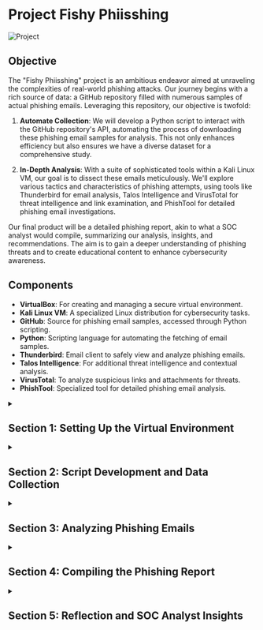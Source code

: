 # Project Fishy Phiisshing

![Project](https://i.imgur.com/KY3g39T.png)

## Objective

The "Fishy Phiisshing" project is an ambitious endeavor aimed at unraveling the complexities of real-world phishing attacks. Our journey begins with a rich source of data: a GitHub repository filled with numerous samples of actual phishing emails. Leveraging this repository, our objective is twofold:

1. **Automate Collection**: We will develop a Python script to interact with the GitHub repository's API, automating the process of downloading these phishing email samples for analysis. This not only enhances efficiency but also ensures we have a diverse dataset for a comprehensive study.

2. **In-Depth Analysis**: With a suite of sophisticated tools within a Kali Linux VM, our goal is to dissect these emails meticulously. We'll explore various tactics and characteristics of phishing attempts, using tools like Thunderbird for email analysis, Talos Intelligence and VirusTotal for threat intelligence and link examination, and PhishTool for detailed phishing email investigations.

Our final product will be a detailed phishing report, akin to what a SOC analyst would compile, summarizing our analysis, insights, and recommendations. The aim is to gain a deeper understanding of phishing threats and to create educational content to enhance cybersecurity awareness.

## Components

- **VirtualBox**: For creating and managing a secure virtual environment.
- **Kali Linux VM**: A specialized Linux distribution for cybersecurity tasks.
- **GitHub**: Source for phishing email samples, accessed through Python scripting.
- **Python**: Scripting language for automating the fetching of email samples.
- **Thunderbird**: Email client to safely view and analyze phishing emails.
- **Talos Intelligence**: For additional threat intelligence and contextual analysis.
- **VirusTotal**: To analyze suspicious links and attachments for threats.
- **PhishTool**: Specialized tool for detailed phishing email analysis.


<details>
  <summary><h2><b>Section 1: Setting Up the Virtual Environment</b></h2></summary>
  This section outlines the initial setup of our Kali Linux virtual machine for the phishing analysis project. We'll begin by updating the system, followed by installing Thunderbird, and ensuring our Python environment is properly configured.

  - **Step 1: Update and Upgrade Kali Linux**:  
    Our first step is to update the Kali Linux system to ensure we have the latest security patches and functionalities.
    ```bash
    sudo apt update && sudo apt upgrade -y
    ```
    ![Placeholder Image 1 for Update](https://i.imgur.com/linkToUpdateImage1.png)
    
  - **Step 2: Install Thunderbird**:  
    Then, we proceed to install Thunderbird, our chosen application for securely managing and viewing phishing emails.
    ```bash
    sudo apt install thunderbird -y
    ```
    ![Placeholder Image 1 for Thunderbird](https://i.imgur.com/linkToThunderbirdImage1.png)

  - **Step 3: Set Up Python Environment**:  
    Finally, we'll verify that Python is installed and ready, and then set up pip, Python's package manager. We'll also install the 'requests' library, which is crucial for our scripting tasks.
    - Confirm Python installation:
      ```bash
      python3 --version
      ```
    - Install Python if necessary:
      ```bash
      sudo apt install python3 -y
      ```
    - Check pip installation and install 'requests':
      ```bash
      pip3 --version
      pip3 install requests
      ```
    ![Placeholder Image 1 for Python Setup](https://i.imgur.com/linkToPythonSetupImage1.png)

  With these steps completed, our Kali Linux VM is fully prepared with the latest updates, Thunderbird is ready for email analysis, and our Python environment is equipped for scripting. This forms a robust foundation for our phishing email analysis endeavor.

</details>


<details>
  <summary><h2><b>Section 2: Script Development and Data Collection</b></h2></summary>
  In this section, we'll dive into the development of our Python script. This script will interact with the GitHub API to automate the downloading of phishing email samples.<br><br>

  - **Step 1: Discovering the Data Source**
  Our search for real-world phishing samples begins with a simple Google search: "github phishing pot". The search results lead us to a GitHub repository containing a collection of phishing emails.

  ![Screenshot of Google search result](path-to-your-screenshot-of-google-search)

  Upon visiting the repository, we note the following details which are crucial for our script:

  - GitHub Username: `rf-peixoto`
  - Repository Name: `phishing_pot`
  - Branch Name: `main`
  - Folder Containing Emails: `email`

  ![Screenshot of the GitHub repository](path-to-your-screenshot-of-github-repo)

  With this information, we can begin crafting our script.

  - **Step 2: Crafting the Python Script**
  The script is developed in Python, a powerful language for automation tasks. As we look at the script, it's important to recognize the lines beginning with `#`. These are comments, meant to explain the steps and provide clarity on the script's operation. They are not executed as code and are simply there to guide anyone reading the script.<br><br>
  
  ```python
    import requests  # Importing the requests library to handle HTTP requests
    import os  # Importing the os library for interacting with the operating system

    # Setting variables for GitHub repository details
    github_username = 'rf-peixoto'  # GitHub username
    repository_name = 'phishing_pot'  # Repository name
    branch_name = 'main'  # Branch name

    # Setting the folder in the GitHub repo and the local directory to save files
    github_folder = 'email'  # Folder name in the GitHub repository
    local_folder = '/home/thuynh808/Desktop/Phishing/samples/'  # Local folder path for saving files

    # Constructing the URL to access the contents of the specified folder in the GitHub repository
    url = f'https://api.github.com/repos/{github_username}/{repository_name}/contents/{github_folder}?ref={branch_name}'

    # Making an HTTP GET request to the GitHub API
    response = requests.get(url)
    # Checking if the request was successful
    if response.status_code == 200:
        files = response.json()  # Parsing the response to JSON to get a list of files
        # Iterating over each file in the folder
        for file in files:
            # Checking if the file is an email file (.eml)
            if file['name'].endswith('.eml'):
                # Making a GET request to download the file
                download_response = requests.get(file['download_url'])
                # Checking if the download was successful
                if download_response.status_code == 200:
                    # Opening/creating a file in write-binary mode in the specified local directory
                    with open(os.path.join(local_folder, file['name']), 'wb') as f:
                        f.write(download_response.content)  # Writing the content of the download to the file
                    print(f'Downloaded: {file["name"]}')  # Printing a confirmation message
                else:
                    print(f'Failed to download: {file["name"]}')  # Printing an error message if download fails
    else:
        print(f'Failed to access GitHub folder: {github_folder}')  # Printing an error message if GitHub folder access fails
  ```
   <br>

  - **Step 3: Saving and Running the Script**<br><br>
    - After the script is crafted, the next steps are to save it and execute it to begin the download process.<br><br>
    - Here, we'll save the script as 'download_emails.py'<br><br>
    - In the terminal, navigate to the location of our script and run 'python download_emails.py' (make sure we have the proper privileges)<br><br>

  ![Placeholder Image for Script Development](https://i.imgur.com/linkToScriptDevImage.png)

  We've now identified a valuable data source, crafted a Python script to automate data retrieval, and run the script to populate our local directory with phishing email samples. This sets a solid foundation for the analysis phase, where we'll dissect the tactics used in these deceptive emails.
  
</details>

<details>
  <summary><h2><b>Section 3: Analyzing Phishing Emails</b></h2></summary>
  In this part of our project, we'll carefully examine 2 phishing email samples. We'll use Thunderbird to inspect its content, while tools like PhishTool, Talos and VirusTotal can help us examine their deeper technical aspects.

  <details>
  <summary><h3><b>Subsection 3.1: Email 1 Analysis</b></h3></summary>
    
  Let's begin our investigation by opening the first email file in Thunderbird on our Kali machine. Time to start the analysis!

  - **Email Examination with Thunderbird**:  
    We open a suspicious email that claims to be from a popular streaming service. This email is a prime example of a phishing attempt due to the following signs:<br>

    - Sender email doesn't match display name(Netflix)
    - Urgent call to action
    - Grammatical errors
    - Demand for immediate verification of account details

![Screenshot of phishing email in Thunderbird](path-to-the-screenshot-of-email-in-thunderbird)

  Next, we'll take a look at the source code to gather more intel.

![Screenshot of email source code in Thunderbird](path-to-the-screenshot-of-email-source-code-in-thunderbird)

    
  - **Gathered Analysis**:<br>
    Diving into the source code of the email, we identify multiple discrepancies that confirms our suspicions:
    - Return Path and Originating IP Mismatch:
      - Return-Path: <38Xo3ybKucYXJ85d5PPgDKo7v@torres.newenglandmuscle.com>
      - Originating IP: [38.135.39.232]
    
    - Authentication Results:
      - SPF: pass for domain torres.newenglandmuscle.com
      - DKIM: neutral with no clear alignment with the sender domain
      - DMARC: None indicating no DMARC record found for the sending domain<br><br>
    This means that the sender was not properly verified<br>
    
    - Language Indicating Urgency:
      - Phrase: "Please note that if your informations is not validate within 24 hours, Your Account will be permanently blocked!"<br><br>
    Phishing attempts usually would rush the victim to take action immediately.<br>

    - Grammatical Errors:
      - Word: informations instead of the correct term information<br><br>
    Grammar issures are good indicators for phishing attempts

    - Sender Information:
      - Display Name: NETFLIX🎬
      - Sender Email: 205483683@torres.newenglandmuscle.com<br><br>
    Their goal is to impersonate someone we trust to trick us into thinking they're legitimate.

    - Suspicious Link:
      - The email prompts action to "UPDATE MY PAYMENT DETAILS" with a suspicious link:<br><br>
        `http://ahotbid.com/crN0Hc.phtml?drcVgkccstXDcyH8mcfcFlcpc7jfBh566cbbb4Q`<br><br>
    This link could lead us to credential harvesters or introduce malware into our system.
        
![Screenshot of email source code in Thunderbird](path-to-the-screenshot-of-email-source-code-in-thunderbird)

  - **Analysis with PhishTool**:  
    We will utilize PhishTool to analyze the email header and trace the origin of the email, looking for discrepancies that could confirm a phishing attempt.
    - Head to `phishtool.com` and submit the sample email for analysis
    - We can confirm several indicators of phishing that were initially observed in the source code:
      - The email is sent from an IP address that does not align with the legitimate domain.
      - The Return-Path and originating IP address are linked to a domain not associated with Netflix
      - SPF and DKIM checks do not align with typical results for legitimate emails from the claimed sender

    
![Screenshot of email analysis in PhishTool](path-to-phish-tool-analysis-screenshot)

![Screenshot of email analysis in PhishTool](path-to-phish-tool-analysis-screenshot)

  - **WHOIS Lookup Confirmation**:  
    A WHOIS lookup on the originating IP address uncovers that the email originated from an IP associated with 'PSINet, Inc.', which does not correspond with the Netflix domain. This discrepancy is a common trait of phishing emails.

![Screenshot of WHOIS lookup](path-to-whois-lookup-screenshot)

![Screenshot of WHOIS lookup](path-to-whois-lookup-screenshot)

  With these steps, we've confirmed the suspicious nature of the email using our analysis tools, reinforcing the initial red flags detected in the email content.
  
  - **Rendered HTML and Credential Harvesting Page**:  
    Upon rendering the HTML of the phishing email, we encounter a credential harvesting page, disguised as a legitimate login portal to deceive the recipient into providing sensitive information.

![Screenshot of credential harvesting page](path-to-credential-harvesting-page-screenshot)

  This thorough analysis not only showcases the deceptive techniques used by cybercriminals but also emphasizes the importance of vigilant examination of every aspect of an email that raises suspicion.

  </details>

  <details>
  <summary><h3><b>Subsection 3.2: Email 2 Analysis</b></h3></summary>

  Now lets dig into a detailed examination of our phishing email 2, exploring its contents and analyzing the header to uncover the tactics used by cybercriminals.

  - **Initial Email Inspection with Thunderbird**:

    Upon opening the suspicious email in Thunderbird, we notice some immediate red flags:
    - Missing Body Content:
      - The email lacks any body content, displaying only the subject line which could be a tactic to evade simple content filters.
    
    - Subject Line Presence:
      - The subject line alone is designed to create a sense of urgency or curiosity to compel the recipient to view the attachment.
    
    - Sender Mismatch:
      - The sender's email address (`auth-replyP8YjBYJqsq@lynnswig.com`) does not match the expected domain of a legitimate Apple communication.
    
    - Sole Attachment:
      - A solitary attachment is present, often a vector for delivering malware or enticing users to enter their credentials on a fraudulent webpage.

![Screenshot](path-to-the-screenshot-of-email-in-thunderbird)<br><br>

  - **Source Code Analysis**:
  
    Closer examination of the email's source code uncovers alarming details:
    - Return Path and IP Mismatch: 
      - The Return-Path (`auth-replyP8YjBYJqsq@lynnswig.com`) differs from the Originating IP (`40.107.94.65`), which is not typically associated with legitimate Apple emails.
        
    - Authentication Results: 
      - The SPF check passes, but the absence of a DMARC policy (`DMARC: none`) for `lynnswig.com` is concerning as it allows for potential domain impersonation.

![Screenshot](path-to-the-screenshot-of-email-in-thunderbird)<br><br>


  - **PhishTool Analysis**:

    Now lets import the source code into PhishTool for analysis. This provides insight into the email's journey through various servers, as well as authentication records which can provide key indicators of phishing.
    - Sender Mismatch:
      - Here we see the sender (`auth-replyP8YjBYJqsq@lynnswig.com`) does not match the expected domain of Apple
        
    - Transmission Path Anomalies: 
      - The email has passed through several servers, which is unusual for direct communication from trusted organizations like Apple.

![Screenshot](path-to-the-screenshot-of-google-message-header-analysis)<br><br>

![Screenshot](path-to-the-screenshot-of-google-message-header-analysis)<br><br>
      
  - *continued analyis...*
    
    - Analysis of SPF, DKIM, and DMARC Records: 
      - No SPF record found for the `lynnswig.com` domain suggests that the domain has not been set up to specify which mail servers are permitted to send email on its behalf.
      - The lack of DKIM and DMARC records could be an indication that the domain is not properly secured and/or possibly spoofed.

    - WHOIS Lookup on Originating IP:
      - The WHOIS lookup reveals that the originating IP (`40.107.94.65`) is owned by Microsoft Corporation. This could imply that the sender might be using a compromised server or is attempting to spoof a legitimate Microsoft IP to lend credibility to the phishing attempt.

![Screenshot](path-to-the-screenshot-of-google-message-header-analysis)<br><br>

![Screenshot](path-to-the-screenshot-of-google-message-header-analysis)<br><br>

  These findings, when combined with the initial email content review, solidify the conclusion that the email is indeed a phishing attempt. The absence of key authentication records, along with the use of a potentially spoofed Microsoft IP, are techniques commonly used by cybercriminals to bypass security measures and exploit recipients.

  </details>

  <details>
  <summary><h3><b>Subsection 3.3: Email 2 Attachment Analysis</b></h3></summary>
  
  The analysis of attachments in phishing emails is critical, as these files can contain harmful payloads. Here, we'll extract and verify the hash of the attachment:

  - **Attachment Retrieval in Thunderbird**:  
    Upon reviewing the email in Thunderbird, we noted an attached file named `Support-1923819248-67889.pdf`, which is characteristic of phishing attempts to disseminate malware or capture sensitive information.

    - Save the file directly from the email client to our isolated virtual environment. Careful not to open or execute the file.

  - **Hash Extraction**:
    - Open the Terminal and navigate to the location of the saved attachment file
    - Run the following to extract the hash value of the file
      ```bash
      sha256sum Support-1923819248-67889.pdf
      ```
    - Hash Value:
      `54abc6abba94940a13312f3030dcc9e0f9533dde6282aea31f82ee7f7be5ec4b`
        
![Screenshot of the email with attachment in Thunderbird](path-to-email-with-attachment-in-thunderbird)<br><br>

![Screenshot of the email with attachment in Thunderbird](path-to-email-with-attachment-in-thunderbird)<br><br>

  - **Reputation Check via Talos**:  
    Using the Cisco Talos Intelligence service, we search for the file hash to determine its reputation. The search confirmed that the hash is associated with known malicious files, indicating that the attachment is likely a part of a phishing scheme or malware distribution effort.

    - File Type:
      - The file is a PDF document and is "zip deflate encoded." Zip deflate is a commonly used compression method, which could be used legitimately to reduce file size or maliciously to evade antivirus detection by obfuscating the contents.

    - Detection Aliases:
      - The file has multiple detection aliases, indicating that various security vendors or tools have flagged the file under different names.
    
![Screenshot of Talos Intelligence search result](path-to-talos-intelligence-search-result-screenshot)<br><br>

  - **VirusTotal Hash Analysis**:
    With our hash value, lets head over to VirusTotal for more information:
    
    - Detection:
      - The file was recognized as malicious by several antivirus vendors under various names, indicating it is a known phishing-related malware. The security community has labeled this threat with identifiers such as `trojan.dqywh/phishingx` and associated it with common phishing and malware tactics.

    - File Behaviors:
       - The hash analysis revealed activities such as checking for user input and masquerading, typical of phishing attacks aiming to steal data, along with MITRE ATT&CK tactics like T1036 Masquerading and T1082 System Information Discovery, which are indicative of malware's attempts to evade detection.
   
![Screenshot of Behavior Tags in VirusTotal](path-to-virustotal-behavior-tags-screenshot)

![Screenshot of MITRE ATT&CK Techniques](path-to-mitre-attck-techniques-screenshot)

  In this subsection the attachment `Support-1923819248-67889.pdf` was confirmed as malware through hash checks with Cisco Talos and VirusTotal, with detections of masquerading and system information discovery tactics. This reinforces the critical need for cautious handling and thorough verification of email attachments in cybersecurity.

  </details>

  These findings reveal the complexity of phishing attacks, stressing the need for careful email analysis. The specific details gathered will play a key role in creating a clear and informative phishing report.

</details>

<details>
  <summary><h2><b>Section 4: Compiling the Phishing Report</b></h2></summary>
    Our final task is to put together a comprehensive phishing report that encapsulates our findings and insights. We'll use the following structure to craft our report.<br><br>

**Incident Report Structure**:
  
  - **Incident Header**:
    - Summarizes basic information like the report's title, Incident ID, reporter details, incident date and time, and the affected party.

  - **Incident Overview**:
    - Provides a brief summary of the incident, highlighting the nature and scope of the event.

  - **Technical Details and Key Findings**:
    - Covers specific technical information and crucial findings from the investigation, such as IP addresses, email headers, and tactics used by the attacker.

  - **Response and Recommendations**:
    - Describes immediate actions taken to address the incident, including system isolation and team responses to mitigate the impact.
    - Reflects on the incident to derive key lessons and suggests recommendations for prevention and improved response in the future.<br><br>
    

***Phishing Report for Email 1***

Incident ID: EM-20231214-0001<br>
Reported by: thuynh808<br>
Date/Time of Detection: 2:00 PM, Dec 14, 2023<br>
Targeted Department/Individual: hahatryagain@yahoo.com

**Incident Overview**: 
In the early hours of December 14th, 2023, our cybersecurity team detected a sophisticated phishing attack, designated as Incident EM-20231214-001. The attack involved an email, falsely claiming to be from a popular streaming service, Netflix, sent to hahatryagain@yahoo.com. It employed urgent language and a request for sensitive information, aiming to deceive the recipient into divulging their login and credit card details. This targeted attack was a clear attempt to compromise organizational data and financial security.

**Technical Details and Key Findings**:
- Received Time Stamp: 11:49 AM, Dec 10, 2023
- Originating IP: 185.33.39.232
- WHOIS Lookup: Registered to PSINet, Inc.
- Return Path: `<38Xo3ybKucYXJ85d5PPgDKo7v@torres.newenglandmuscle.com>`
- SPF: Passed, indicating permission to send from IP
- DKIM/DMARC: Not verified, skipping email authentication
- URL Linked: `http://ahotbid.com/crN0Hc.phtml?drcVgkccstXDcyH8mcfcFlcpc7jfBh566cbbb4Q`

**Response and Recommendations**:
- Immediate Response: Isolated and analyzed the phishing email, blocked the malicious link.
  
- System Review: Conducted a security sweep of our systems to ensure no other threats were present.
  
- Enhanced Staff Communication: We recommend developing a more robust communication strategy to promptly inform staff about security threats, emphasizing the importance of reporting suspicious activities.
  
- Regular Staff Training: It's essential to schedule ongoing cybersecurity training for all employees, focusing on recognizing and handling phishing attempts and other cyber threats.
  
- Email Security Upgrades: Upgrading our email security systems with advanced phishing filters and anomaly detection tools can help prevent these incidents
  
- Policy and Procedure Updates: Revising our cybersecurity policies to include more frequent security audits, enhanced monitoring protocols, and regular incident response exercises.

***End of Report***
<br><br><br>

***Phishing Report for Email 2***

Incident ID: EM-20231214-0002<br>
Reported by: thuynh808<br>
Date/Time of Detection: 3:00 PM, Dec 14, 2023<br>
Targeted Department/Individual: math.kichuu@hotmail.com

**Incident Overview**: 
On September 7, 2023, 06:40 AM, a potential phishing email was received, claiming to be from Apple, threatening account suspension. This email contains several hallmark features of phishing, such as a sense of urgency, sender domain mismatch, and suspicious attachments.

**Key Findings**:
The email originated from the IP address 40.107.94.65, which is registered to Microsoft but was used in conjunction with the domain lynnswig.com, a common tactic in phishing to appear more credible. The absence of DMARC and SPF records for lynnswig.com and the direct indication of the email's malicious nature based on the analysis of the attached PDF's hash value confirm the intent to deceive us.

**Email Header Analysis**:
- Subject Line: "Your Account Will be Temporary Suspended And Hold All Your Subscription"
- Sender Email: auth-replyP8YjBYJqsq@lynnswig.com
- Originating IP: 40.107.94.65, associated with Microsoft, possibly indicating a compromised server.
- SPF Check: Passed, but no DMARC record for lynnswig.com
- Received Path: Shows the email passed through several servers, including those typically used by Microsoft, which could be indicative of email server compromise or spoofing.

**Attachment Analysis**:<br>
- File Name: Support-1923819248-67889.pdf
- SHA256 Hash: 54abc6abba94940a13312f3030dcc9e0f9533dde6282aea31f82ee7f7be5ec4b
- Talos Reputation Check: File is marked as a malicious trojan
- VirusTotal Analysis: 
  - Detected as malicious trojan by 26 security vendors
  - Exhibits behavior tags like user input checks and masquerading
- MITRE ATT&CK tactics observed:
  - T1036 Masquerading: This tactic involves the malicious file disguising itself as a legitimate file to avoid detection. This could explain why it's named as a 'Support' file, possibly to trick users into thinking it's a benign document. 
  - T1082 System Information Discovery: This indicates that the file has capabilities to gather information about the system it infects. Such data can be used for further attacks or exploitation.
 
**Response and Recommendations**:

- Blocked Domain: Immediately blocked the sender's domain (lynnswig.com) at the email gateway to prevent further phishing attempts from the same source
- Isolate and Scan: Isolated systems where the email was opened, and performed antivirus scans to detect any malware
- Change Passwords: Advise the targeted individual and others in the department to change their passwords for security.
- Employee Awareness Training: Conduct regular training for employees on identifying and handling phishing attempts.
- Enhance Email Security: Implement advanced email filtering solutions to detect and block phishing attempts.
- Update Incident Response Plan: Review and update the incident response plan to include protocols for dealing with phishing and other cyber threats.

***End of Report***

</details>

<details>
  <summary><h2><b>Section 5: Reflection and SOC Analyst Insights</b></h2></summary>
  
  Alright! Lets take a step back and celebrate our journey through this exciting cybersecurity project.

  **Project Reflection**:
  
  What a ride! This project was not just educational, but also a whole lot of fun. It was like being a detective in the digital world, uncovering the secrets of phishing emails and cracking the code of complex security reports. Each step was a new adventure, boosting my problem-solving skills and making me more confident in navigating the digital landscape. It’s been a blast seeing how much I’ve grown and how much I’ve learned.

  **SOC Analyst Role Simulation**:
  
  Playing the role of a SOC Analyst was like being a superhero in the world of cybersecurity. Every challenge was a thrilling mission to safeguard the digital universe. It gave me a real taste of the excitement and responsibility that comes with being on the front lines of cyber defense. This experience not only taught me valuable skills but also showed me how rewarding and fun a career in cybersecurity can be. I’m more excited than ever to dive deeper into this field and face new challenges head-on!

</details>
